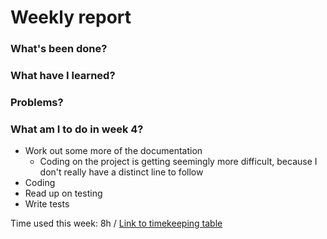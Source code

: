# Weekly report

### What's been done?

### What have I learned?

### Problems?
  
### What am I to do in week 4?
* Work out some more of the documentation
  * Coding on the project is getting seemingly more difficult, because I don't really have a distinct line to follow
* Coding
* Read up on testing
* Write tests

Time used this week: 8h / 
[Link to timekeeping table](../timekeeping.md)
